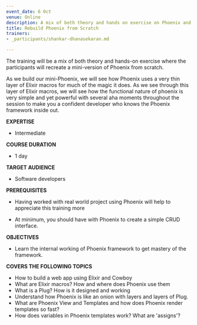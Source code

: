 ```yaml
---
event_date: 6 Oct
venue: Online
description: A mix of both theory and hands on exercise on Phoenix and Ecto libraries.
title: Rebuild Phoenix from Scratch
trainers:
- _participants/shankar-dhanasekaran.md

---
```

The training will be a mix of both theory and hands-on exercise where the participants will recreate a mini-version of Phoenix from scratch.

As we build our mini-Phoenix, we will see how Phoenix uses a very thin layer of Elixir macros for much of the magic it does. As we see through this layer of Elixir macros, we will see how the functional nature of phoenix is very simple and yet powerful with several aha moments throughout the session to make you a confident developer who knows the Phoenix framework inside out.

**EXPERTISE**

* Intermediate

**COURSE DURATION**

* 1 day

**TARGET AUDIENCE**

* Software developers

**PREREQUISITES**

* Having worked with real world project using Phoenix will help to appreciate this training more


* At minimum, you should have with Phoenix to create a simple CRUD interface.

**OBJECTIVES**

* Learn the internal working of Phoenix framework to get mastery of the framework.

**COVERS THE FOLLOWING TOPICS**

* How to build a web app using Elixir and Cowboy
* What are Elixir macros? How  and where does Phoenix use them
* What is a Plug? How is it designed and working
* Understand how Phoenix is like an onion with layers and layers of Plug.
* What are Phoenix View and Templates and how does Phoenix render templates so fast?
* How does variables in Phoenix templates work? What are 'assigns'?